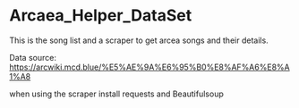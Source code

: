 # Arcaea_Helper_DataSet

This is the song list and a scraper to get arcea songs and their details.

Data source: https://arcwiki.mcd.blue/%E5%AE%9A%E6%95%B0%E8%AF%A6%E8%A1%A8

when using the scraper install requests and Beautifulsoup
